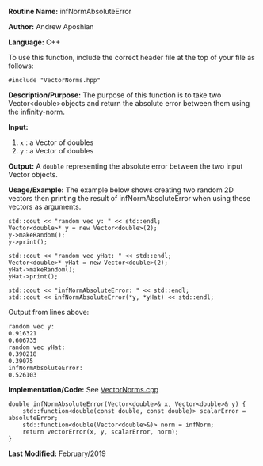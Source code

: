 **Routine Name:** infNormAbsoluteError

**Author:** Andrew Aposhian

**Language:** C++

To use this function, include the correct header file at the top of your file as follows:
```
#include "VectorNorms.hpp"
```

**Description/Purpose:** The purpose of this function is to take two Vector\<double\>objects and return the absolute error between them using the infinity-norm.

**Input:**
1. `x` : a Vector of doubles
2. `y` : a Vector of doubles

**Output:** A `double` representing the absolute error between the two input Vector objects.

**Usage/Example:** The example below shows creating two random 2D vectors then printing the result of infNormAbsoluteError when using these vectors as arguments.
```
std::cout << "random vec y: " << std::endl;
Vector<double>* y = new Vector<double>(2);
y->makeRandom();
y->print();

std::cout << "random vec yHat: " << std::endl;
Vector<double>* yHat = new Vector<double>(2);
yHat->makeRandom();
yHat->print();

std::cout << "infNormAbsoluteError: " << std::endl;
std::cout << infNormAbsoluteError(*y, *yHat) << std::endl;
```

Output from lines above:
```
random vec y: 
0.916321
0.606735
random vec yHat: 
0.390218
0.39075
infNormAbsoluteError: 
0.526103
```

**Implementation/Code:**
See [VectorNorms.cpp](../src/lib/VectorNorms.cpp)
```
double infNormAbsoluteError(Vector<double>& x, Vector<double>& y) {
    std::function<double(const double, const double)> scalarError = absoluteError;
    std::function<double(Vector<double>&)> norm = infNorm;
    return vectorError(x, y, scalarError, norm);
}
```

**Last Modified:** February/2019
